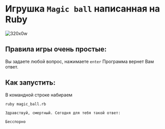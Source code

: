 # Игрушка `Magic ball` написанная на Ruby
![320x0w](https://user-images.githubusercontent.com/79259334/108494861-16162b80-72b9-11eb-80ce-61bfb8ba31c1.jpg)
## Правила игры очень простые:

Вы задаете любой вопрос, нажимаете `enter`
Программа вернет Вам ответ.

## Как запустить:
В командной строке набираем 
```
ruby magic_ball.rb
```

```
Здравствуй, смертный. Сегодня для тебя такой ответ:

Бесспорно
```
